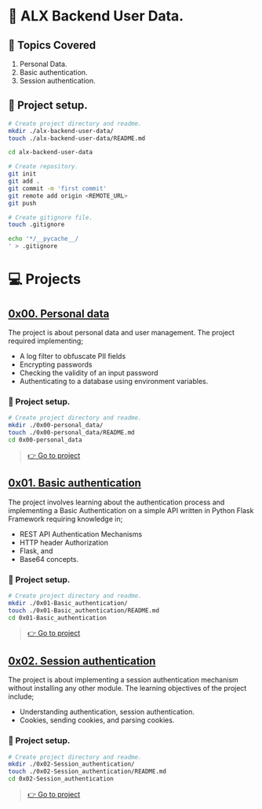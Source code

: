 # :book: ALX Backend User Data.

## :page_with_curl: Topics Covered

1. Personal Data.
2. Basic authentication.
3. Session authentication.

## :wrench: Project setup.

```bash
# Create project directory and readme.
mkdir ./alx-backend-user-data/
touch ./alx-backend-user-data/README.md

cd alx-backend-user-data

# Create repository.
git init
git add .
git commit -m 'first commit'
git remote add origin <REMOTE_URL>
git push

# Create gitignore file.
touch .gitignore

echo '*/__pycache__/
' > .gitignore
```

# :computer: Projects

## [0x00. Personal data](0x00-personal_data)

The project is about personal data and user management. The project required implementing;

- A log filter to obfuscate PII fields
- Encrypting passwords
- Checking the validity of an input password
- Authenticating to a database using environment variables.

### :wrench: Project setup.

```bash
# Create project directory and readme.
mkdir ./0x00-personal_data/
touch ./0x00-personal_data/README.md
cd 0x00-personal_data
```

> [:point_right: Go to project](0x00-personal_data)

## [0x01. Basic authentication](0x01-Basic_authentication)

The project involves learning about the authentication process and implementing a Basic Authentication on a simple API written in Python Flask Framework requiring knowledge in;

- REST API Authentication Mechanisms
- HTTP header Authorization
- Flask, and
- Base64 concepts.

### :wrench: Project setup.

```bash
# Create project directory and readme.
mkdir ./0x01-Basic_authentication/
touch ./0x01-Basic_authentication/README.md
cd 0x01-Basic_authentication
```

> [:point_right: Go to project](0x00-python_variable_annotations)

<!---->

## [0x02. Session authentication](0x02-Session_authentication)

The project is about implementing a session authentication mechanism without installing any other module. The learning objectives of the project include;

- Understanding authentication, session authentication.
- Cookies, sending cookies, and parsing cookies.

### :wrench: Project setup.

```bash
# Create project directory and readme.
mkdir ./0x02-Session_authentication/
touch ./0x02-Session_authentication/README.md
cd 0x02-Session_authentication
```

> [:point_right: Go to project](0x02-Session_authentication)

<!---->
